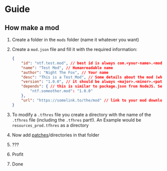 # Guide

## How make a mod

1. Create a folder in the `mods` folder (name it whatever you want)
2. Create a `mod.json` file and fill it with the required information:

    ```json
    {
        "id": "ntf.test.mod", // best id is always com.<your-name>.<mod-name>
        "name": "Test Mod", // Humanreadable name
        "author": "Night The Fox", // Your name
        "desc": "This is a Test Mod", // Some details about the mod (what it adds/changes etc)
        "version": "1.0.0", // it should be always <major>.<minor>.<patch>
        "depends": { // this is similar to package.json from NodeJS. See here https://docs.npmjs.com/cli/v6/configuring-npm/package-json#dependencies
            "ntf.someother.mod": "1.0.0"
        },
        "url": "https://somelink.to/the/mod" // link to your mod download (GameBanana, direct zip download)
    }
    ```

3. To modify a `.tfhres` file you create a directory with the name of the `.tfhres` file (including the `.tfhres` part!). An Example would be `resources_prod.tfhres` as a directory
4. Now add [patches][patch-path]/directories in that folder
5. ???
6. Profit
7. Done

[patch-path]: ./PATCH.md
